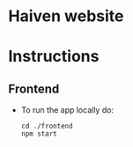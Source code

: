# Haiven website

# Instructions

## Frontend

- To run the app locally do:
  ```{bash}
  cd ./frontend
  npm start
  ```
